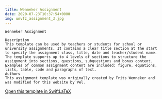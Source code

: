 ```yaml
---
title: Wenneker Assignment
date: 2020-07-23T10:37:54+0000
img: unvfz_assignment_3.jpg
---
```

```
Wenneker Assignment

Description
This template can be used by teachers or students for school or university assignments. It contains a clear title section at the start to specify the assignment class, title, date and teacher/student name. The template supports up to 4 levels of sections to structure the assignment into sections, questions, subquestions and bonus content. Examples of common assignment content are included: figure, equations, lists, table, code and paragraphs of text.
Authors
This assignment template was originally created by Frits Wenneker and was modified for this website by Vel.
```
[Open this template in SwiftLaTeX](https://www.swiftlatex.com/project.html?import=https://swiftlatex.github.io/LaTeXBoilerPlate/zips/gavln_assignment_3.zip&import_name=Wenneker%20Assignment)
